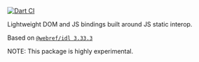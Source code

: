 [![Dart CI](https://github.com/dart-lang/web/actions/workflows/test-package.yml/badge.svg)](https://github.com/dart-lang/web/actions/workflows/test-package.yml)

Lightweight DOM and JS bindings built around JS static interop.

<!-- START updated by /tool/update_bindings.dart. Do not modify by hand -->
Based on [`@webref/idl 3.33.3`](https://www.npmjs.com/package/@webref/idl/v/3.33.3)
<!-- END updated by /tool/update_bindings.dart. Do not modify by hand -->

NOTE: This package is highly experimental.
